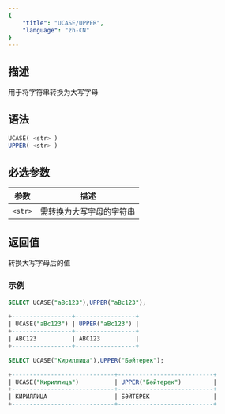 ```yaml
---
{
    "title": "UCASE/UPPER",
    "language": "zh-CN"
}
---
```


## 描述

用于将字符串转换为大写字母

## 语法

```sql
UCASE( <str> )
UPPER( <str> )
```
## 必选参数

| 参数 | 描述 |
|------|------|
| `<str>` | 需转换为大写字母的字符串 |

## 返回值

转换大写字母后的值

### 示例

```sql
SELECT UCASE("aBc123"),UPPER("aBc123");
```
```sql
+-----------------+-----------------+
| UCASE("aBc123") | UPPER("aBc123") |
+-----------------+-----------------+
| ABC123          | ABC123          |
+-----------------+-----------------+
```

```sql
SELECT UCASE("Кириллица"),UPPER("Бәйтерек");
```
```sql
+-----------------------------+---------------------------+
| UCASE("Кириллица")          | UPPER("Бәйтерек")         |
+-----------------------------+---------------------------+
| КИРИЛЛИЦА                   | БӘЙТЕРЕК                  |
+-----------------------------+---------------------------+
```
